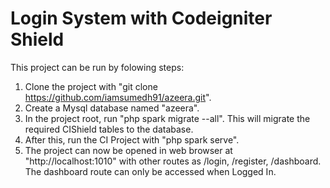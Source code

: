 # Login System with Codeigniter Shield

This project can be run by folowing steps:
1. Clone the project with "git clone https://github.com/iamsumedh91/azeera.git".
2. Create a Mysql database named "azeera".
3. In the project root, run "php spark migrate --all". This will migrate the required CIShield tables to the database.
4. After this, run the CI Project with "php spark serve".
5. The project can now be opened in web browser at "http://localhost:1010" with other routes as /login, /register, /dashboard. The dashboard route can only be accessed when Logged In. 

